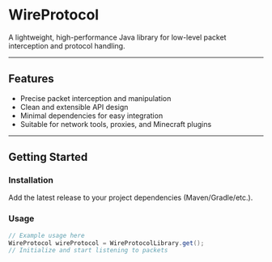# WireProtocol

A lightweight, high-performance Java library for low-level packet interception and protocol handling.

---

## Features

- Precise packet interception and manipulation
- Clean and extensible API design
- Minimal dependencies for easy integration
- Suitable for network tools, proxies, and Minecraft plugins

---

## Getting Started

### Installation

Add the latest release to your project dependencies (Maven/Gradle/etc.).


### Usage

```java
// Example usage here
WireProtocol wireProtocol = WireProtocolLibrary.get();
// Initialize and start listening to packets

